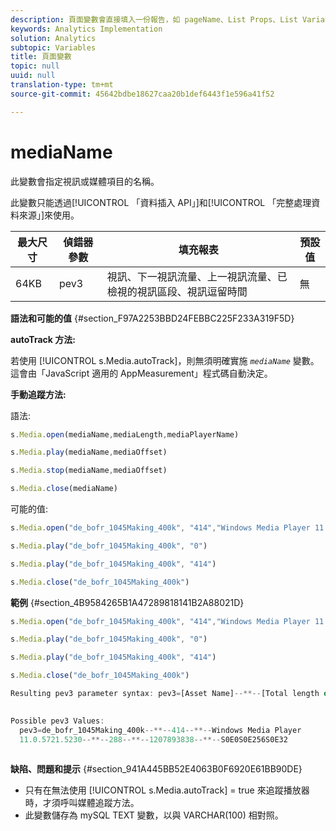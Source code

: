 ```yaml
---
description: 頁面變數會直接填入一份報告，如 pageName、List Props、List Variables 等。
keywords: Analytics Implementation
solution: Analytics
subtopic: Variables
title: 頁面變數
topic: null
uuid: null
translation-type: tm+mt
source-git-commit: 45642bdbe18627caa20b1def6443f1e596a41f52

---
```



# mediaName

此變數會指定視訊或媒體項目的名稱。

<!-- 

mediaName.xml

 -->

此變數只能透過[!UICONTROL 「資料插入 API」]和[!UICONTROL 「完整處理資料來源」]來使用。

| 最大尺寸 | 偵錯器參數 | 填充報表 | 預設值 |
|---|---|---|---|
| 64KB | pev3 | 視訊、下一視訊流量、上一視訊流量、已檢視的視訊區段、視訊逗留時間 | 無 |

**語法和可能的值** {#section_F97A2253BBD24FEBBC225F233A319F5D}

**autoTrack 方法:**

若使用 [!UICONTROL s.Media.autoTrack]，則無須明確實施  *`mediaName`* 變數。這會由「JavaScript 適用的 AppMeasurement」程式碼自動決定。

**手動追蹤方法:**

語法:

```js
s.Media.open(mediaName,mediaLength,mediaPlayerName) 
```

```js
s.Media.play(mediaName,mediaOffset)
```

```js
s.Media.stop(mediaName,mediaOffset)
```

```js
s.Media.close(mediaName)
```

可能的值:

```js
s.Media.open("de_bofr_1045Making_400k", "414","Windows Media Player 11.0.5721.5230")
```

```js
s.Media.play("de_bofr_1045Making_400k", "0")
```

```js
s.Media.play("de_bofr_1045Making_400k", "414")
```

```js
s.Media.close("de_bofr_1045Making_400k")
```

**範例** {#section_4B9584265B1A47289818141B2A88021D}

```js
s.Media.open("de_bofr_1045Making_400k", "414","Windows Media Player 11.0.5721.5230") 
```

```js
s.Media.play("de_bofr_1045Making_400k", "0")
```

```js
s.Media.play("de_bofr_1045Making_400k", "414")
```

```js
s.Media.close("de_bofr_1045Making_400k")
```

```js
Resulting pev3 parameter syntax: pev3=[Asset Name]--**--[Total length of asset]--**--[Player name]--**--[Total seconds consumed]--**--[Timestamp]--**--[Chronological record of all starts and stops along with accompanying markers]  
  
```

```js
Possible pev3 Values: 
  pev3=de_bofr_1045Making_400k--**--414--**--Windows Media Player 
  11.0.5721.5230--**--288--**--1207893838--**--S0E0S0E256S0E32  
  
```

**缺陷、問題和提示** {#section_941A445BB52E4063B0F6920E61BB90DE}

* 只有在無法使用 [!UICONTROL s.Media.autoTrack] = true 來追蹤播放器時，才須呼叫媒體追蹤方法。
* 此變數儲存為 mySQL TEXT 變數，以與 VARCHAR(100) 相對照。
